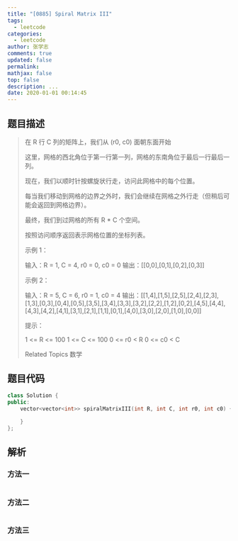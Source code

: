 ```yaml
---
title: "[0885] Spiral Matrix III"
tags:
  - leetcode
categories:
  - leetcode
author: 张学志
comments: true
updated: false
permalink:
mathjax: false
top: false
description: ...
date: 2020-01-01 00:14:45
---
```


## 题目描述

> 在 R 行 C 列的矩阵上，我们从 (r0, c0) 面朝东面开始 
> 
> 这里，网格的西北角位于第一行第一列，网格的东南角位于最后一行最后一列。 
> 
> 现在，我们以顺时针按螺旋状行走，访问此网格中的每个位置。 
> 
> 每当我们移动到网格的边界之外时，我们会继续在网格之外行走（但稍后可能会返回到网格边界）。 
> 
> 最终，我们到过网格的所有 R * C 个空间。 
> 
> 按照访问顺序返回表示网格位置的坐标列表。 
> 
> 
> 
> 示例 1： 
> 
> 输入：R = 1, C = 4, r0 = 0, c0 = 0
> 输出：[[0,0],[0,1],[0,2],[0,3]]
> 
> 
> 
> 
> 
> 
> 示例 2： 
> 
> 输入：R = 5, C = 6, r0 = 1, c0 = 4
> 输出：[[1,4],[1,5],[2,5],[2,4],[2,3],[1,3],[0,3],[0,4],[0,5],[3,5],[3,4],[3,3],[3,2],[2,2],[1,2],[0,2],[4,5],[4,4],[4,3],[4,2],[4,1],[3,1],[2,1],[1,1],[0,1],[4,0],[3,0],[2,0],[1,0],[0,0]]
> 
> 
> 
> 
> 
> 
> 提示： 
> 
> 
> 1 <= R <= 100 
> 1 <= C <= 100 
> 0 <= r0 < R 
> 0 <= c0 < C 
> 
> Related Topics 数学

## 题目代码

```cpp
class Solution {
public:
    vector<vector<int>> spiralMatrixIII(int R, int C, int r0, int c0) {
        
    }
};
```

## 解析

### 方法一

```cpp

```

### 方法二

```cpp

```

### 方法三

```cpp

```

